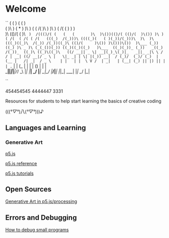
# Welcome 

``
        (                        (                           )  (     (        )                            
   (    )\ )       (       *   ) )\ )                 (   ( /(  )\ )  )\ )  ( /(  (           )     )    )  
   )\  (()/( (     )\    ` )  /((()/( (   (   (       )\  )\())(()/( (()/(  )\()) )\ )     ( /(  ( /( ( /(  
 (((_)  /(_)))\ ((((_)(   ( )(_))/(_)))\  )\  )\    (((_)((_)\  /(_)) /(_))((_)\ (()/(     )\()) )\()))\()) 
 )\___ (_)) ((_) )\ _ )\ (_(_())(_)) ((_)((_)((_)   )\___  ((_)(_))_ (_))   _((_) /(_))_  ((_)\ ((_)\((_)\  
((/ __|| _ \| __|(_)_\(_)|_   _||_ _|\ \ / / | __| ((/ __|/ _ \ |   \|_ _| | \| |(_)) __|  / (_)/  (_)/ (_) 
 | (__ |   /| _|  / _ \    | |   | |  \ V /  | _|   | (__| (_) || |) || |  | .` |  | (_ |  | | | () | | |   
  \___||_|_\|___|/_/ \_\   |_|  |___|  \_/   |___|   \___|\___/ |___/|___| |_|\_|   \___|  |_|  \__/  |_|   
                                                                                                            

``

454454545 4444447 3331 


Resources for students to help start learning the basics of creative coding

(((*°▽°*)八(*°▽°*)))♪



## Languages and Learning 


### Generative Art
[p5.js](https://editor.p5js.org/)

[p5.js reference](https://p5js.org/reference/)

[p5.js tutorials](https://happycoding.io/)



## Open Sources 

[Generative Art in p5.js/processing ](https://openprocessing.org/)



## Errors and Debugging 

[How to debug small programs](https://ericlippert.com/2014/03/05/how-to-debug-small-programs/)

